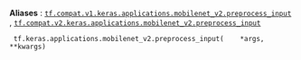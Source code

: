 **Aliases** : [ `tf.compat.v1.keras.applications.mobilenet_v2.preprocess_input` ](/api_docs/python/tf/keras/applications/mobilenet_v2/preprocess_input), [ `tf.compat.v2.keras.applications.mobilenet_v2.preprocess_input` ](/api_docs/python/tf/keras/applications/mobilenet_v2/preprocess_input)

```
 tf.keras.applications.mobilenet_v2.preprocess_input(    *args,    **kwargs) 
```

